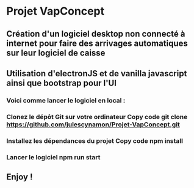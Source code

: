 # Projet VapConcept

## Création d'un logiciel desktop non connecté à internet pour faire des arrivages automatiques sur leur logiciel de caisse

## Utilisation d'electronJS et de vanilla javascript ainsi que bootstrap pour l'UI

### Voici comme lancer le logiciel en local :
### Clonez le dépôt Git sur votre ordinateur Copy code git clone https://github.com/julescynamon/Projet-VapConcept.git 
### Installez les dépendances du projet Copy code npm install 
### Lancer le logiciel npm run start

## Enjoy !
